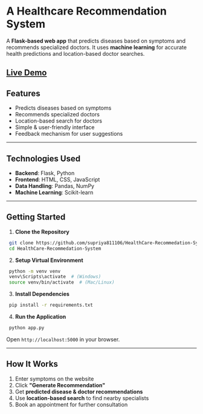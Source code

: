 # **A Healthcare Recommendation System**  
 
A **Flask-based web app** that predicts diseases based on symptoms and recommends specialized doctors. It uses **machine learning** for accurate health predictions and location-based doctor searches.  

[Live Demo](https://healthcare-recommedation-system.onrender.com)
---

## **Features**  
- Predicts diseases based on symptoms  
- Recommends specialized doctors  
- Location-based search for doctors  
- Simple & user-friendly interface  
- Feedback mechanism for user suggestions  

---

## **Technologies Used**  
- **Backend**: Flask, Python  
- **Frontend**: HTML, CSS, JavaScript  
- **Data Handling**: Pandas, NumPy  
- **Machine Learning**: Scikit-learn  

---

## **Getting Started**  

1. **Clone the Repository**  
```bash
 git clone https://github.com/supriya811106/HealthCare-Recommedation-System.git
 cd HealthCare-Recommedation-System
```

2. **Setup Virtual Environment**  
```bash
 python -m venv venv
 venv\Scripts\activate  # (Windows)  
 source venv/bin/activate  # (Mac/Linux)
```

3. **Install Dependencies**  
```bash
 pip install -r requirements.txt
```

4. **Run the Application**  
```bash
 python app.py
```
Open `http://localhost:5000` in your browser.  

---

## **How It Works**  
1. Enter symptoms on the website  
2. Click **"Generate Recommendation"**  
3. Get **predicted disease & doctor recommendations**  
4. Use **location-based search** to find nearby specialists  
5. Book an appointment for further consultation  

